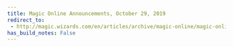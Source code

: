 ```yaml
---
title: Magic Online Announcements, October 29, 2019
redirect_to:
 - http://magic.wizards.com/en/articles/archive/magic-online/magic-online-announcements-october-29-2019
has_build_notes: False
---
```


